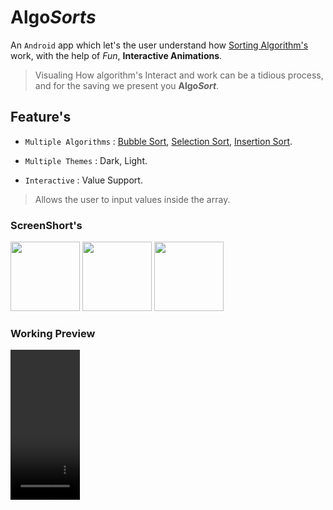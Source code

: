 # **Algo***Sorts*
An `Android` app which let's the user understand how [Sorting Algorithm's](https://en.wikipedia.org//wiki/Sorting_algorithm) work, with the help of *Fun*, **Interactive Animations**.
> Visualing How algorithm's Interact and work can be a tidious process, and for the saving we present you **Algo*Sort***.



## Feature's
- `Multiple Algorithms` : [Bubble Sort](https://en.wikipedia.org/wiki/Bubble_sort), [Selection Sort](https://en.wikipedia.org/wiki/Selection_sort), [Insertion Sort](https://en.wikipedia.org/wiki/Insertion_sort).

- `Multiple Themes` : Dark, Light.
- `Interactive` : Value Support.
> Allows the user to input values inside the array.


### ScreenShort's
<img width=111 src="https://github.com/DmitryTsyvtsyn/AlgoSortingAnimations/assets/40917658/89b423a4-bad5-42c5-885c-347c347c7c1e" /> <img width=111 src="https://github.com/DmitryTsyvtsyn/AlgoSortingAnimations/assets/40917658/51e6579a-c01e-4afd-a837-ae8b4c43be06" /> <img width=111 src="https://github.com/DmitryTsyvtsyn/AlgoSortingAnimations/assets/40917658/976ef63a-8dc9-4dc7-b183-edf276d58b68" />



### Working Preview

<video width="111" height="240" controls>
<source src = "https://github.com/DmitryTsyvtsyn/AlgoSortingAnimations/assets/40917658/d6bfe2c4-921e-4e24-8583-5a455f538e58" type="video/mp4> 

</video>


